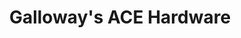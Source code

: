 ---
title: "Galloway's ACE Hardware"
url: /spring-city/galloways-ace-hardware/
shop: doityourself
---